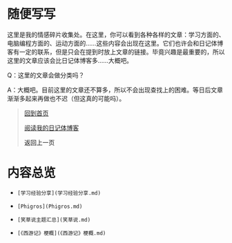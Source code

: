 # 随便写写

这里是我的情感碎片收集处。在这里，你可以看到各种各样的文章：学习方面的、电脑编程方面的、运动方面的……这些内容会出现在这里。它们也许会和日记体博客有一定的联系，但是只会在提到时放上文章的链接。毕竟兴趣是最重要的，所以这里的文章应该会比日记体博客多……大概吧。

Q：这里的文章会做分类吗？

A：大概吧。目前这里的文章还不算多，所以不会出现查找上的困难。等日后文章渐渐多起来再做也不迟（但这真的可能吗）。

> [回到首页](../README.md) 
>
> [阅读我的日记体博客](../Daily/Daily.md) 
>
> <a onClick="javascript :history.back(-1);" style="cursor:pointer">返回上一页</a>

# 内容总览

-     [学习经验分享](学习经验分享.md) 
-     [Phigros](Phigros.md) 
-     [笑草说主题汇总](笑草说.md) 
-     [《西游记》梗概](《西游记》梗概.md) 